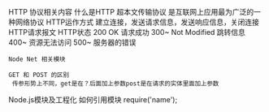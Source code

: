 HTTP 协议相关内容
    什么是HTTP
        超本文传输协议 是互联网上应用最为广泛的一种网络协议
    HTTP运作方式
        建立连接，发送请求信息，发送响应信息，关闭连接
    HTTP请求报文
    HTTP状态
        200 OK
            请求成功
        300~ Not Modified
            跳转信息
        400~ 
            资源无法访问
        500~
            服务器的错误
    
    Node Net 相关模块

    GET 和 POST 的区别
     传参形势上不同，get是在？后面加上参数post是在请求的实体里面加上参数


    
Node.js模块及工程化
    如何引用模块
        require('name');
